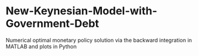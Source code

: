 # New-Keynesian-Model-with-Government-Debt
Numerical optimal monetary policy solution via the backward integration in MATLAB and plots in Python
